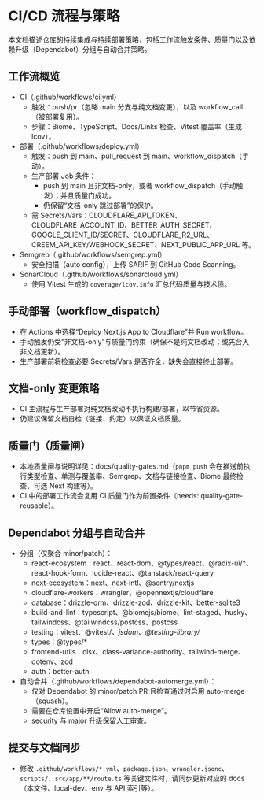 # CI/CD 流程与策略

本文档描述仓库的持续集成与持续部署策略，包括工作流触发条件、质量门以及依赖升级（Dependabot）分组与自动合并策略。

## 工作流概览
- CI（.github/workflows/ci.yml）
  - 触发：push/pr（忽略 main 分支与纯文档变更），以及 workflow_call（被部署复用）。
  - 步骤：Biome、TypeScript、Docs/Links 检查、Vitest 覆盖率（生成 lcov）。
- 部署（.github/workflows/deploy.yml）
  - 触发：push 到 main、pull_request 到 main、workflow_dispatch（手动）。
  - 生产部署 Job 条件：
    - push 到 main 且非文档-only，或者 workflow_dispatch（手动触发）；并且质量门成功。
    - 仍保留“文档-only 跳过部署”的保护。
  - 需 Secrets/Vars：CLOUDFLARE_API_TOKEN、CLOUDFLARE_ACCOUNT_ID、BETTER_AUTH_SECRET、GOOGLE_CLIENT_ID/SECRET、CLOUDFLARE_R2_URL、CREEM_API_KEY/WEBHOOK_SECRET、NEXT_PUBLIC_APP_URL 等。
- Semgrep（.github/workflows/semgrep.yml）
  - 安全扫描（auto config），上传 SARIF 到 GitHub Code Scanning。
- SonarCloud（.github/workflows/sonarcloud.yml）
  - 使用 Vitest 生成的 `coverage/lcov.info` 汇总代码质量与技术债。

## 手动部署（workflow_dispatch）
- 在 Actions 中选择“Deploy Next.js App to Cloudflare”并 Run workflow。
- 手动触发仍受“非文档-only”与质量门约束（确保不是纯文档改动；或先合入非文档更新）。
- 生产部署前将检查必要 Secrets/Vars 是否齐全，缺失会直接终止部署。

## 文档-only 变更策略
- CI 主流程与生产部署对纯文档改动不执行构建/部署，以节省资源。
- 仍建议保留文档自检（链接、约定）以保证文档质量。

## 质量门（质量闸）
- 本地质量闸与说明详见：docs/quality-gates.md（`pnpm push` 会在推送前执行类型检查、单测与覆盖率、Semgrep、文档与链接检查、Biome 最终检查、可选 Next 构建等）。
- CI 中的部署工作流会复用 CI 质量门作为前置条件（needs: quality-gate-reusable）。

## Dependabot 分组与自动合并
- 分组（仅聚合 minor/patch）：
  - react-ecosystem：react、react-dom、@types/react、@radix-ui/*、react-hook-form、lucide-react、@tanstack/react-query
  - next-ecosystem：next、next-intl、@sentry/nextjs
  - cloudflare-workers：wrangler、@opennextjs/cloudflare
  - database：drizzle-orm、drizzle-zod、drizzle-kit、better-sqlite3
  - build-and-lint：typescript、@biomejs/biome、lint-staged、husky、tailwindcss、@tailwindcss/postcss、postcss
  - testing：vitest、@vitest/*、jsdom、@testing-library/*
  - types：@types/*
  - frontend-utils：clsx、class-variance-authority、tailwind-merge、dotenv、zod
  - auth：better-auth
- 自动合并（.github/workflows/dependabot-automerge.yml）：
  - 仅对 Dependabot 的 minor/patch PR 且检查通过时启用 auto-merge（squash）。
  - 需要在仓库设置中开启“Allow auto-merge”。
  - security 与 major 升级保留人工审查。

## 提交与文档同步
- 修改 `.github/workflows/*.yml`、`package.json`、`wrangler.jsonc`、`scripts/`、`src/app/**/route.ts` 等关键文件时，请同步更新对应的 docs（本文件、local-dev、env 与 API 索引等）。
